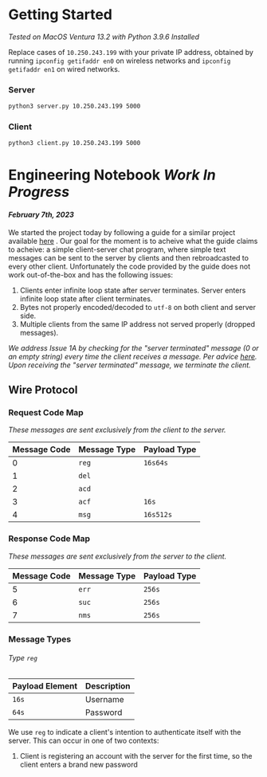 # Getting Started
*Tested on MacOS Ventura 13.2 with Python 3.9.6 Installed*

Replace cases of `10.250.243.199` with your private IP address, obtained by running `ipconfig getifaddr en0` on wireless networks and `ipconfig getifaddr en1` on wired networks.

### Server
```bash
python3 server.py 10.250.243.199 5000
```

### Client
```bash
python3 client.py 10.250.243.199 5000
```

# Engineering Notebook *Work In Progress*
#### *February 7th, 2023*
We started the project today by following a guide for a similar project available [here](https://www.geeksforgeeks.org/simple-chat-room-using-python/) . Our goal for the moment is to acheive what the guide claims to acheive: a simple client-server chat program, where simple text messages can be sent to the server by clients and then rebroadcasted to every other client. Unfortunately the code provided by the guide does not work out-of-the-box and has the following issues:
1. Clients enter infinite loop state after server terminates. Server enters infinite loop state after client terminates.
2. Bytes not properly encoded/decoded to `utf-8` on both client and server side.
3. Multiple clients from the same IP address not served properly (dropped messages).

*We address Issue 1A by checking for the "server terminated" message (0 or an empty string) every time the client receives a message. Per advice [here](https://stackoverflow.com/questions/19795529/python-troubles-controlling-dead-sockets-through-select). Upon receiving the "server terminated" message, we terminate the client.*

## Wire Protocol
### Request Code Map
*These messages are sent exclusively from the client to the server.*

Message Code | Message Type | Payload Type
------------ | ------------ | ------------ 
0 | `reg` | `16s64s`
1 | `del` | 
2 | `acd` | 
3 | `acf` | `16s`
4 | `msg` | `16s512s`

### Response Code Map
*These messages are sent exclusively from the server to the client.*

Message Code | Message Type | Payload Type
------------ | ------------ | ------------ 
5 | `err` | `256s`
6 | `suc` | `256s`
7 | `nms` | `256s`

### Message Types

###### Type `reg`

Payload Element | Description
------------ | ------------
`16s` | Username
`64s` | Password

We use `reg` to indicate a client's intention to authenticate itself with the server. This can occur in one of two contexts:
1. Client is registering an account with the server for the first time, so the client enters a brand new password 